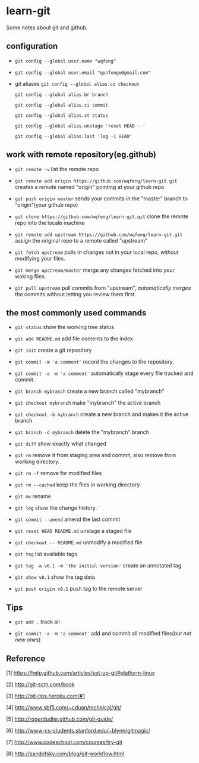 learn-git
================
Some notes about git and github.

configuration
--------------------
* `git config --global user.name "wqfeng"`
* `git config --global user.email "qunfengw@gmail.com"`

* git aliases
    `git config --global alias.co checkout`

    `git config --global alias.br branch`

    `git config --global alias.ci commit`

    `git config --global alias.st status`

    `git config --global alias.unstage 'reset HEAD --'`

    `git config --global alias.last 'log -1 HEAD'`

work with remote repository(eg.github)
------------------------------------
* `git remote -v`
list the remote repo

* `git remote add origin https://github.com/wqfeng/learn-git.git`
creates a remote named "origin" pointing at your github repo

* `git push origin master`
sends your commits in the "master" branch to "origin"(your github repo)

* `git clone https://github.com/wqfeng/learn-git.git`
clone the remote repo into the locale machine

* `git remote add upstream https://github.com/wqfeng/learn-git.git`
assign the original repo to a remote called "upstream"

* `git fetch upstream`
pulls in changes not in your local repo, _without_ modifying your files.

* `git merge upstream/master`
merge any changes fetched into your woking files.

* `git pull upstream`
pull commits from "upstream", _automatically merges_ the commits without letting you review them first.

the most commonly used commands
--------------------------------
* `git status`
show the working tree status

* `git add README.md`
add file contents to the index

* `git init`
create a git repository

* `git commit -m 'a comment'`
record the changes to the repository.

* `git commit -a -m 'a comment'`
automatically stage every file tracked and commit.

* `git branch mybranch`
create a new branch called "mybranch"

* `git checkout mybranch`
make "mybranch" the active branch

* `git checkout -b mybranch`
create a new branch and makes it the active branch

* `git branch -d mybranch`
delete the "mybranch" branch

* `git diff`
show exactly what changed

* `git rm`
remove it from staging area and commit, also remove from working directory.

* `git rm -f`
remove for modified files

* `git rm --cached`
keep the files in working directory.

* `git mv`
rename

* `git log`
show the change history.

* `git commit --amend`
amend the last commit

* `git reset HEAD README.md`
unstage a staged file

* `git checkout -- README.md`
unmodify a modified file

* `git tag`
list available tags

* `git tag -a v0.1 -m 'the initial version'`
create an annotated tag

* `git show v0.1`
show the tag data

* `git push origin v0.1`
push tag to the remote server


Tips
---------------
* `git add .`
track all

* `git commit -a -m 'a comment'`
add and commit all modified files(*but not new ones*)

Reference
---------
[1] https://help.github.com/articles/set-up-git#platform-linux 

[2] http://git-scm.com/book

[3] http://git-tips.heroku.com/#1

[4] http://www.sbf5.com/~cduan/technical/git/

[5] http://rogerdudler.github.com/git-guide/

[6] http://www-cs-students.stanford.edu/~blynn/gitmagic/

[7] http://www.codeschool.com/courses/try-git

[8] http://sandofsky.com/blog/git-workflow.html

